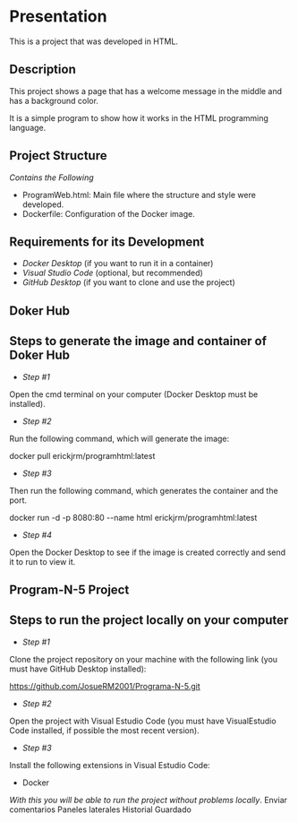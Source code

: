 # Presentation

This is a project that was developed in HTML.

## Description

This project shows a page that has a welcome message in the middle and has a background color.

It is a simple program to show how it works in the HTML programming language.

## Project Structure
*Contains the Following*
- ProgramWeb.html: Main file where the structure and style were developed.
- Dockerfile: Configuration of the Docker image.

## Requirements for its Development
- *Docker Desktop* (if you want to run it in a container)
- *Visual Studio Code* (optional, but recommended)
- *GitHub Desktop* (if you want to clone and use the project)

## Doker Hub
## Steps to generate the image and container of Doker Hub

- *Step #1*

Open the cmd terminal on your computer (Docker Desktop must be installed).

- *Step #2*

Run the following command, which will generate the image:

docker pull erickjrm/programhtml:latest

- *Step #3*

Then run the following command, which generates the container and the port.

docker run -d -p 8080:80 --name html erickjrm/programhtml:latest

- *Step #4*

Open the Docker Desktop to see if the image is created correctly and send it to run to view it.

## Program-N-5 Project
## Steps to run the project locally on your computer

- *Step #1*

Clone the project repository on your machine with the following link (you must have GitHub Desktop installed):

https://github.com/JosueRM2001/Programa-N-5.git

- *Step #2*

Open the project with Visual Estudio Code (you must have VisualEstudio Code installed, if possible the most recent version).

- *Step #3*

Install the following extensions in Visual Estudio Code:

- Docker

*With this you will be able to run the project without problems locally*.
Enviar comentarios
Paneles laterales
Historial
Guardado
